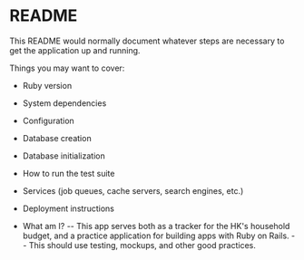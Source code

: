 # README

This README would normally document whatever steps are necessary to get the
application up and running.

Things you may want to cover:

* Ruby version

* System dependencies

* Configuration

* Database creation

* Database initialization

* How to run the test suite

* Services (job queues, cache servers, search engines, etc.)

* Deployment instructions

* What am I?
-- This app serves both as a tracker for the HK's household budget, and a practice
	application for building apps with Ruby on Rails.
-- This should use testing, mockups, and other good practices.

